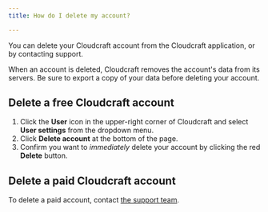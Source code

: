 ```yaml
---
title: How do I delete my account?

---
```


You can delete your Cloudcraft account from the Cloudcraft application, or by contacting support.

When an account is deleted, Cloudcraft removes the account's data from its servers. Be sure to export a copy of your data before deleting your account.

## Delete a free Cloudcraft account

1. Click the **User** icon in the upper-right corner of Cloudcraft and select **User settings** from the dropdown menu.
2. Click **Delete account** at the bottom of the page.
3. Confirm you want to _immediately_ delete your account by clicking the red **Delete** button.

## Delete a paid Cloudcraft account

To delete a paid account, contact [the support team][1].

[1]: https://app.cloudcraft.co/support
